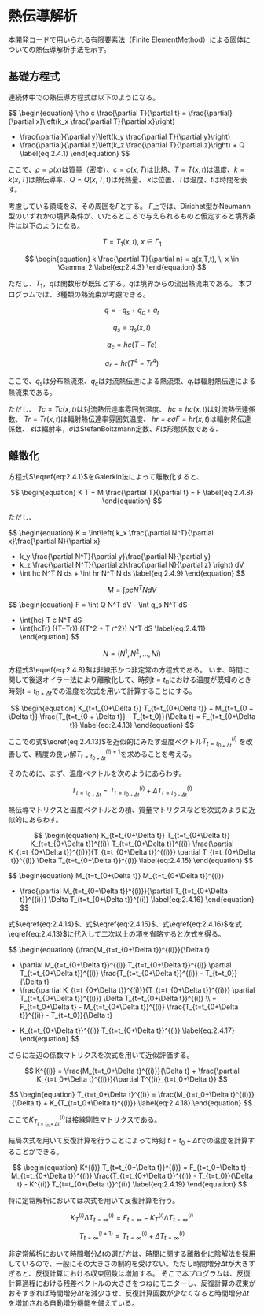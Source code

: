 <script type="text/x-mathjax-config">
MathJax.Hub.Config({
  tex2jax: {
    inlineMath: [['$','$'], ['\\(','\\)']],
    processEscapes: true
  },
  TeX: {
    equationNumbers: {
      autoNumber: "AMS"
    }
  },
  CommonHTML: { matchFontHeight: true },
  displayAlign: "center"
});
</script>
<script src='https://cdnjs.cloudflare.com/ajax/libs/mathjax/2.7.5/MathJax.js?config=TeX-MML-AM_CHTML' async></script>

# 熱伝導解析

本開発コードで用いられる有限要素法（Finite ElementMethod）による固体についての熱伝導解析手法を示す。

## 基礎方程式

連続体中での熱伝導方程式は以下のようになる。

$$
\begin{equation}
  \rho c \frac{\partial T}{\partial t} =
  \frac{\partial}{\partial x}\left(k_x \frac{\partial T}{\partial x}\right)
+ \frac{\partial}{\partial y}\left(k_y \frac{\partial T}{\partial y}\right)
+ \frac{\partial}{\partial z}\left(k_z \frac{\partial T}{\partial z}\right) + Q
\label{eq:2.4.1}
\end{equation}
$$

ここで、$\rho=\rho(x)$は質量（密度）、$c=c(x,T)$は比熱、$T=T(x,t)$は温度、$k=k(x,T)$は熱伝導率、$Q=Q(x,T,t)$は発熱量、
$x$は位置、$T$は温度、$t$は時間を表す。

考慮している領域を$S$、その周囲を$\Gamma$とする。
$\Gamma$上では、Dirichet型かNeumann型のいずれかの境界条件が、いたるところで与えられるものと仮定すると境界条件は以下のようになる。

$$
\begin{equation}
T = T_1(x,t), \; x \in \Gamma_1
\label{eq:2.4.2}
\end{equation}
$$

$$
\begin{equation}
k \frac{\partial T}{\partial n} = q(x,T,t), \; x \in \Gamma_2
\label{eq:2.4.3}
\end{equation}
$$

ただし、$T_1$，$q$は関数形が既知とする。$q$は境界からの流出熱流束である。
本プログラムでは、3種類の熱流束が考慮できる。

$$
\begin{equation}
q=-q_s+q_c+q_r
\label{eq:2.4.4}
\end{equation}
$$

$$
\begin{equation}
q_s=q_s(x,t)
\label{eq:2.4.5}
\end{equation}
$$

$$
\begin{equation}
q_c=hc(T-Tc)
\label{eq:2.4.6}
\end{equation}
$$

$$
\begin{equation}
q_r=hr(T^4-Tr^4)
\label{eq:2.4.7}
\end{equation}
$$

ここで、$q_s$は分布熱流束、$q_c$は対流熱伝達による熱流束、$q_r$は輻射熱伝達による熱流束である。

ただし、
$Tc=Tc(x,t)$は対流熱伝達率雰囲気温度、
$hc=hc(x,t)$は対流熱伝達係数、
$Tr=Tr(x,t)$は輻射熱伝達率雰囲気温度、
$hr=\varepsilon \sigma F = {hr(x,t)}$は輻射熱伝達係数、
$\varepsilon$は輻射率，$\sigma$はStefanBoltzmann定数、$F$は形態係数である．

## 離散化

方程式$\eqref{eq:2.4.1}$をGalerkin法によって離散化すると、

$$
\begin{equation}
K T + M \frac{\partial T}{\partial t} = F
\label{eq:2.4.8}
\end{equation}
$$

ただし、

$$
\begin{equation}
K = \int\left( k_x \frac{\partial N^T}{\partial x}\frac{\partial N}{\partial x}
+ k_y \frac{\partial N^T}{\partial y}\frac{\partial N}{\partial y}
+ k_z \frac{\partial N^T}{\partial z}\frac{\partial N}{\partial z} \right) dV
+ \int hc N^T N ds + \int hr N^T N ds
\label{eq:2.4.9}
\end{equation}
$$

$$
\begin{equation}
M = \int \rho c N^T N dV
\label{eq:2.4.10}
\end{equation}
$$

$$
\begin{equation}
F = \int Q N^T dV - \int q_s N^T dS
+ \int{hc} T c N^T dS
+ \int{hcTr} ({T+Tr}) ({T^2 + T r^2}) N^T dS
\label{eq:2.4.11}
\end{equation}
$$

$$
\begin{equation}
N = (N^1, N^2, \ldots, Ni)
\label{eq:2.4.12}
\end{equation}
$$

方程式$\eqref{eq:2.4.8}$は非線形かつ非定常の方程式である。
いま、時間に関して後退オイラー法により離散化して、時刻$t=t_0$における温度が既知のとき時刻$t=t_{0+\Delta t}$での温度を次式を用いて計算することにする。

$$
\begin{equation}
K_{t=t_{0+\Delta t}} T_{t=t_{0+\Delta t}} + M_{t=t_{0 + \Delta t}} \frac{T_{t=t_{0 + \Delta t}} - T_{t=t_0}}{\Delta t} = F_{t=t_{0+\Delta t}}
\label{eq:2.4.13}
\end{equation}
$$

ここでの式$\eqref{eq:2.4.13}$を近似的にみたす温度ベクトル$T_{t=t_{0+\Delta t}}^{(i)}$
を改善して、精度の良い解$T_{t=t_{0+\Delta t}}^{(i)+1}$を求めることを考える。

そのために、まず、温度ベクトルを次のようにあらわす。

$$
\begin{equation}
T_{t=t_{0+\Delta t}}=
T_{t=t_{0+\Delta t}}^{(i)} + \Delta T_{t=t_{0+\Delta t}}^{(i)}
\label{eq:2.4.14}
\end{equation}
$$

熱伝導マトリクスと温度ベクトルとの積、質量マトリクスなどを次式のように近似的にあらわす。

$$
\begin{equation}
K_{t=t_{0+\Delta t}} T_{t=t_{0+\Delta t}}
K_{t=t_{0+\Delta t}}^{(i)} T_{t=t_{0+\Delta t}}^{(i)}
\frac{\partial K_{t=t_{0+\Delta t}}^{(i)}}{T_{t=t_{0+\Delta t}}^{(i)}}
\partial T_{t=t_{0+\Delta t}}^{(i)} \Delta T_{t=t_{0+\Delta t}}^{(i)}
\label{eq:2.4.15}
\end{equation}
$$

$$
\begin{equation}
M_{t=t_{0+\Delta t}}
M_{t=t_{0+\Delta t}}^{(i)}
+ \frac{\partial M_{t=t_{0+\Delta t}}^{(i)}}{\partial T_{t=t_{0+\Delta t}}^{(i)}}
\Delta T_{t=t_{0+\Delta t}}^{(i)}
\label{eq:2.4.16}
\end{equation}
$$

式$\eqref{eq:2.4.14}$、式$\eqref{eq:2.4.15}$、式\eqref{eq:2.4.16}$を式\eqref{eq:2.4.13}$に代入して二次以上の項を省略すると次式を得る。

$$
\begin{equation}
(\frac{M_{t=t_{0+\Delta t}}^{(i)}}{\Delta t}
+ \partial M_{t=t_{0+\Delta t}}^{(i)} T_{t=t_{0+\Delta t}}^{(i)}
\partial T_{t=t_{0+\Delta t}}^{(i)}
\frac{T_{t=t_{0+\Delta t}}^{(i)} - T_{t=t_0}}{\Delta t}
+ \frac{\partial K_{t=t_{0+\Delta t}}^{(i)}}{T_{t=t_{0+\Delta t}}^{(i)}}
\partial T_{t=t_{0+\Delta t}}^{(i)})
\Delta T_{t=t_{0+\Delta t}}^{(i)} \\\ 
= F_{t=t_0+\Delta t} - M_{t=t_{0+\Delta t}}^{(i)}
\frac{T_{t=t_{0+\Delta t}}^{(i)} - T_{t=t_0}}{\Delta t}
- K_{t=t_{0+\Delta t}}^{(i)} T_{t=t_{0+\Delta t}}^{(i)}
\label{eq:2.4.17}
\end{equation}
$$


さらに左辺の係数マトリクスを次式を用いて近似評価する。

$$
K^{(i)} = \frac{M_{t=t_0+\Delta t}^{(i)}}{\Delta t} +
\frac{\partial K_{t=t_0+\Delta t}^{(i)}}{\partial T^{(i)}_{t=t_0+\Delta t}}
$$

$$
\begin{equation}
T_{t=t_0+\Delta t}^{(i)}
= \frac{M_{t=t_0+\Delta t}^{(i)}}{\Delta t} + K_{T_{t=t_0+\Delta t}^{(i)}}
\label{eq:2.4.18}
\end{equation}
$$

ここで$K_{T_{t=t_0+\Delta t}}^{(i)}$は接線剛性マトリクスである。

結局次式を用いて反復計算を行うことによって時刻 $t=t_0+\Delta t$での温度を計算することができる。

$$
\begin{equation}
K^{(i)} T_{t=t_{0+\Delta t}}^{(i)} = F_{t=t_0+\Delta t} - M_{t=t_{0+\Delta t}}^{(i)} \frac{T_{t=t_{0+\Delta t}}^{(i)} - T_{t=t_0}}{\Delta t} - K^{(i)} T_{t=t_{0+\Delta t}}^{(i)}
\label{eq:2.4.19}
\end{equation}
$$

特に定常解析においては次式を用いて反復計算を行う。

$$
K_T^{(i)} \Delta T_{t=\infty}^{(i)} = F_{t=\infty} - K_T^{(i)} \Delta T_{t=\infty}^{(i)}
$$

$$
\begin{equation}
T_{t=\infty}^{(i+1)} = T_{t=\infty}^{(i)} + \Delta{T}_{t=\infty}^{(i)}
\label{eq:2.4.20}
\end{equation}
$$

非定常解析において時間増分$\Delta t$の選び方は、時間に関する離散化に陰解法を採用しているので、一般にその大きさの制約を受けない。ただし時間増分$\Delta t$が大きすぎると、反復計算における収束回数は増加する。
そこで本プログラムは、反復計算過程における残差ベクトルの大きさをつねにモニターし、反復計算の収束がおそすぎれば時間増分$\Delta t$を減少させ、反復計算回数が少なくなると時間増分$\Delta t$を増加される自動増分機能を備えている。

